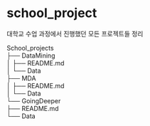 # school_project
대학교 수업 과정에서 진행했던 모든 프로젝트들 정리

School_projects  
├── DataMining  
│   ├── README.md    
│   └── Data  
├── MDA  
│   ├── README.md     
│   └── Data   
└── GoingDeeper  
    ├── README.md   
    └── Data  
